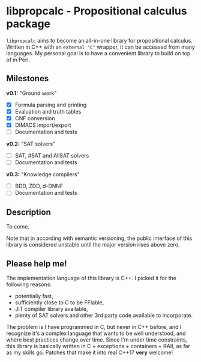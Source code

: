 # libpropcalc - Propositional calculus package

`libpropcalc` aims to become an all-in-one library for propositional calculus.
Written in C++ with an `external "C"` wrapper, it can be accessed from many
languages. My personal goal is to have a convenient library to build on top
of in Perl.

## Milestones

**v0.1:** "Ground work"
- [X] Formula parsing and printing
- [X] Evaluation and truth tables
- [X] CNF conversion
- [X] DIMACS import/export
- [ ] Documentation and tests

**v0.2:** "SAT solvers"
- [ ] SAT, #SAT and AllSAT solvers
- [ ] Documentation and tests

**v0.3:** "Knowledge compilers"
- [ ] BDD, ZDD, d-DNNF
- [ ] Documentation and tests

## Description

To come.

Note that in according with semantic versioning, the public interface
of this library is considered unstable until the major version rises
above zero.

## Please help me!

The implementation language of this library is C++. I picked it for the
following reasons:

- potentially fast,
- sufficiently close to C to be FFIable,
- JIT compiler library available,
- plenty of SAT solvers and other 3rd party code available to incorporate.

The problem is I have programmed in C, but never in C++ before, and I recognize
it's a complex language that wants to be well understood, and where best
practices change over time. Since I'm under time constraints, this library
is basically written in C + exceptions + containers + RAII, as far as my
skills go. Patches that make it into real C++17 **very** welcome!
